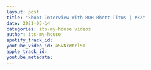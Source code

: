 ```yaml
---
layout: post
title: "Shoot Interview With ROH Rhett Titus | #32"
date: 2021-05-14
categories: its-my-house videos
author: its-my-house
spotify_track_id: 
youtube_video_id: aSVNrWtrl5I
apple_track_id: 
youtube_metadata: 
---
```

